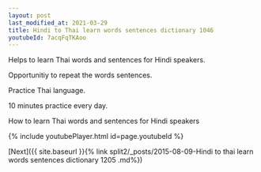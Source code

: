 ```yaml
---
layout: post
last_modified_at: 2021-03-29
title: Hindi to Thai learn words sentences dictionary 1046 
youtubeId: 7acqFqTKAoo
---
```

 
 
Helps to learn Thai words and sentences for Hindi speakers.

Opportunitiy to repeat the words sentences. 

Practice Thai language. 
 
10 minutes practice every day. 
 
How to learn Thai words and sentences for Hindi speakers 
 
{% include youtubePlayer.html id=page.youtubeId %}
 
 
[Next]({{ site.baseurl }}{% link  split2/_posts/2015-08-09-Hindi to thai learn words sentences dictionary 1205 .md%})
 
